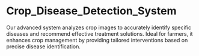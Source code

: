 # Crop_Disease_Detection_System
Our advanced system analyzes crop images to accurately identify specific diseases and recommend effective treatment solutions. Ideal for farmers, it enhances crop management by providing tailored interventions based on precise disease identification.
